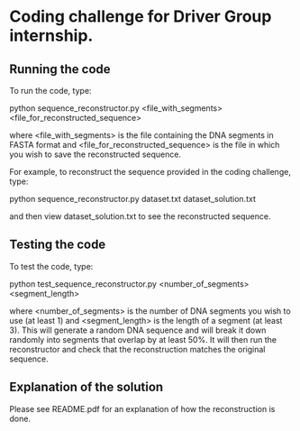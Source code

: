 # Coding challenge for Driver Group internship.

## Running the code

To run the code, type:

python sequence_reconstructor.py <file_with_segments> <file_for_reconstructed_sequence>

where <file_with_segments> is the file containing the DNA segments in FASTA format and <file_for_reconstructed_sequence> is the file in which you wish to save the reconstructed sequence.

For example, to reconstruct the sequence provided in the coding challenge, type:

python sequence_reconstructor.py dataset.txt dataset_solution.txt

and then view dataset_solution.txt to see the reconstructed sequence.

## Testing the code

To test the code, type:

python test_sequence_reconstructor.py <number_of_segments> <segment_length>

where <number_of_segments> is the number of DNA segments you wish to use (at least 1) and <segment_length> is the length of a segment (at least 3). This will generate a random DNA sequence and will break it down randomly into segments that overlap by at least 50%. It will then run the reconstructor and check that the reconstruction matches the original sequence.

## Explanation of the solution

Please see README.pdf for an explanation of how the reconstruction is done.
